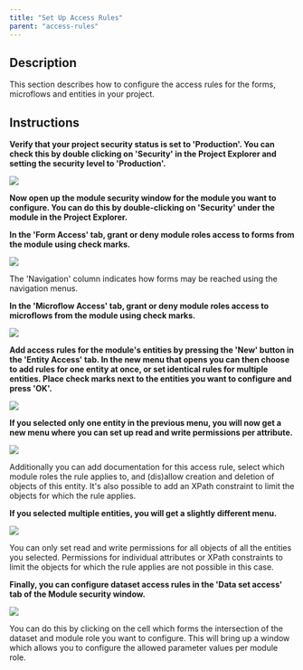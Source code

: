 ```yaml
---
title: "Set Up Access Rules"
parent: "access-rules"
---
```

## Description

This section describes how to configure the access rules for the forms, microflows and entities in your project.

## Instructions

 **Verify that your project security status is set to 'Production'. You can check this by double clicking on 'Security' in the Project Explorer and setting the security level to 'Production'.**

![](attachments/2621533/2752545.png)

 **Now open up the module security window for the module you want to configure. You can do this by double-clicking on 'Security' under the module in the Project Explorer.**

 **In the 'Form Access' tab, grant or deny module roles access to forms from the module using check marks.**

![](attachments/2621533/2752542.png)

The 'Navigation' column indicates how forms may be reached using the navigation menus.

 **In the 'Microflow Access' tab, grant or deny module roles access to microflows from the module using check marks.**

![](attachments/2621533/2752544.png)

 **Add access rules for the module's entities by pressing the 'New' button in the 'Entity Access' tab. In the new menu that opens you can then choose to add rules for one entity at once, or set identical rules for multiple entities. Place check marks next to the entities you want to configure and press 'OK'.**

![](attachments/2621533/2752555.png)

 **If you selected only one entity in the previous menu, you will now get a new menu where you can set up read and write permissions per attribute.**

![](attachments/2621533/2752556.png)

Additionally you can add documentation for this access rule, select which module roles the rule applies to, and (dis)allow creation and deletion of objects of this entity. It's also possible to add an XPath constraint to limit the objects for which the rule applies.

 **If you selected multiple entities, you will get a slightly different menu.**

![](attachments/2621533/2752557.png)

You can only set read and write permissions for all objects of all the entities you selected. Permissions for individual attributes or XPath constraints to limit the objects for which the rule applies are not possible in this case.

 **Finally, you can configure dataset access rules in the 'Data set access' tab of the Module security window.**

![](attachments/2621533/2752543.png)

You can do this by clicking on the cell which forms the intersection of the dataset and module role you want to configure. This will bring up a window which allows you to configure the allowed parameter values per module role.
